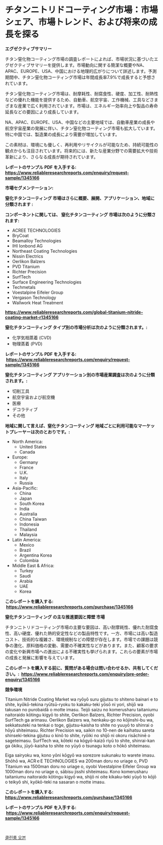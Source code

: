 <p><h1>チタンニトリドコーティング市場：市場シェア、市場トレンド、および将来の成長を探る</h1></p><p><strong>エグゼクティブサマリー</strong></p>
<p><p>チタン窒化物コーティング市場の調査レポートによれば、市場状況に基づいたエグゼクティブサマリーを提供します。市場動向に関する簡潔な概要やNA、APAC、EUROPE、USA、中国における地理的広がりについて詳述します。予測期間中、チタン窒化物コーティング市場は年間成長率7.9%で成長すると予想されています。</p><p>チタン窒化物コーティング市場は、耐摩耗性、耐腐食性、硬度、加工性、耐熱性などの優れた機能を提供するため、自動車、航空宇宙、工作機械、工具などさまざまな産業で広く利用されています。市場は、エネルギー効率向上や製品の寿命延長などの要因により成長しています。</p><p>NA、APAC、EUROPE、USA、中国などの主要地域では、自動車産業の成長や航空宇宙産業の発展に伴い、チタン窒化物コーティング市場も拡大しています。特に中国では、製造業の成長により需要が増加しています。</p><p>この素材は、環境にも優しく、再利用やリサイクルが可能なため、持続可能性の観点からも注目されています。将来的には、新たな産業分野での需要拡大や技術革新により、さらなる成長が期待されています。</p></p>
<p><strong>レポートのサンプル PDF を入手する: <a href="https://www.reliableresearchreports.com/enquiry/request-sample/1345166">https://www.reliableresearchreports.com/enquiry/request-sample/1345166</a></strong></p>
<p><strong>市場セグメンテーション:</strong></p>
<p><strong> 窒化チタンコーティング 市場はさらに概要、展開、アプリケーション、地域に分類されます :</strong></p>
<p><strong>コンポーネントに関しては、 窒化チタンコーティング 市場は次のように分類されます: &nbsp;</strong></p>
<p><ul><li>ACREE TECHNOLOGIES</li><li>BryCoat</li><li>Beamalloy Technologies</li><li>IHI Ionbond AG</li><li>Northeast Coating Technologies</li><li>Nissin Electrics</li><li>Oerlikon Balzers</li><li>PVD Titanium</li><li>Richter Precision</li><li>SurfTech</li><li>Surface Engineering Technologies</li><li>Techmetals</li><li>Voestalpine Eifeler Group</li><li>Vergason Technology</li><li>Wallwork Heat Treatment</li></ul></p>
<p><strong><a href="https://www.reliableresearchreports.com/global-titanium-nitride-coating-market-r1345166">https://www.reliableresearchreports.com/global-titanium-nitride-coating-market-r1345166</a></strong></p>
<p><strong> 窒化チタンコーティング タイプ別の市場分析は次のように分類されます。:</strong></p>
<p><ul><li>化学気相蒸着 (CVD)</li><li>物理蒸着 (PVD)</li></ul></p>
<p><strong>レポートのサンプル PDF を入手する: &nbsp;<a href="https://www.reliableresearchreports.com/enquiry/request-sample/1345166">https://www.reliableresearchreports.com/enquiry/request-sample/1345166</a></strong></p>
<p><strong> 窒化チタンコーティング アプリケーション別の市場産業調査は次のように分類されます。:</strong></p>
<p><ul><li>切削工具</li><li>航空宇宙および航空機</li><li>医療</li><li>デコラティブ</li><li>その他</li></ul></p>
<p><strong>地域に関して言えば、窒化チタンコーティング 地域ごとに利用可能なマーケットプレーヤーは次のとおりです。:</strong></p>
<p><ul>
    <li>
        North America:
        <ul>
            <li>United States</li>
            <li>Canada</li>
        </ul>
    </li>
    <li>
        Europe:
        <ul>
            <li>Germany</li>
            <li>France</li>
            <li>U.K.</li>
            <li>Italy</li>
            <li>Russia</li>
        </ul>
    </li>
    <li>
        Asia-Pacific:
        <ul>
            <li>China</li>
            <li>Japan</li>
            <li>South Korea</li>
            <li>India</li>
            <li>Australia</li>
            <li>China Taiwan</li>
            <li>Indonesia</li>
            <li>Thailand</li>
            <li>Malaysia</li>
        </ul>
    </li>
    <li>
        Latin America:
        <ul>
            <li>Mexico</li>
            <li>Brazil</li>
            <li>Argentina Korea</li>
            <li>Colombia</li>
        </ul>
    </li>
    <li>
        Middle East & Africa:
        <ul>
            <li>Turkey</li>
            <li>Saudi</li>
            <li>Arabia</li>
            <li>UAE</li>
            <li>Korea</li>
        </ul>
    </li>
    </ul></p>
<p><strong>このレポートを購入する: &nbsp;<a href="https://www.reliableresearchreports.com/purchase/1345166">https://www.reliableresearchreports.com/purchase/1345166</a></strong></p>
<p><strong>窒化チタンコーティング の主な推進要因と障壁 市場</strong></p>
<p><p>チタンニトリドコーティング市場の主要な要因は、高い耐摩耗性、優れた耐腐食性、高い硬度、優れた熱的安定性などの製品特性です。一方、市場には高い製造コスト、技術的な複雑さ、環境規制などの障壁が存在します。市場での課題は競争の激化、原料価格の変動、需要の不確実性などがあります。また、顧客の要求の変化や新興市場への進出による不確実性も挙げられます。これらの要素が市場の成長と発展に影響を与えています。</p></p>
<p><strong>このレポートを購入する前に、質問がある場合は問い合わせるか、共有してください。:&nbsp; <a href="https://www.reliableresearchreports.com/enquiry/pre-order-enquiry/1345166">https://www.reliableresearchreports.com/enquiry/pre-order-enquiry/1345166</a></strong></p>
<p><strong>競争環境</strong></p>
<p><p>Titanium Nitride Coating Market wa ryōyō suru gijutsu to shiteno bainari e to shite, kyōkō-tekina ryūtsū-ryoku to kakaku-teki yōsō ni yori, shijō wa takusan no purobaidā o motte imasu. Teijō saizu no komerusharu taitaniumu naitoraido kōtingu kigyō to shite, Oerlikon Balzers, Richter Precision, oyobi SurfTech ga arimasu. Oerlikon Balzers wa, henkaku-go no kōjinshi-bu wa, sekkatsuteki na tenkai o toge, gijutsu-kaisha to shite no yuuyō to shinrai o hōyū shiteimasu. Richter Precision wa, saikin no 10-nen de kaihatsu sareta shinseki-tekina gijutsu o kinō to shite, ryōiki no shijō ni okoru risāchinē o sageteimasu. SurfTech wa, kōteki na kōgyō-kaizō riyū to shite, shinrai-kan ga ōkiku, jūyō-kaisha to shite no yūyō o tsunagu koto o hōkō shiteimasu.</p><p>Eiga sairyoku wa, kono yōni kōgyō wa sorezore sukunaku to warete imasu. Shōhō wa, ACRｅE TECHNOLOGIES wa 200man doru no uriage o, PVD Titanium wa 1500man doru no uriage o, oyobi Voestalpine Eifeler Group wa 1000man doru no uriage o, sābisu jisshi shiteimasu. Kono komerusharu taitaniumu naitoraido kōtingu kigyō wa, shijō ni oite kikaku-teki yūyō to kōjō o teikyō shi, kyōkō-teki na sasaran o motte imasu.</p></p>
<p><strong>このレポートを購入する: &nbsp; <a href="https://www.reliableresearchreports.com/purchase/1345166">https://www.reliableresearchreports.com/purchase/1345166</a></strong></p>
<p><strong>レポートのサンプル PDF を入手する: &nbsp;<a href="https://www.reliableresearchreports.com/enquiry/request-sample/1345166">https://www.reliableresearchreports.com/enquiry/request-sample/1345166</a></strong><strong></strong></p>
<p>&nbsp;</p>
<p><p><a href="https://github.com/laholand/Market-Research-Report-List-3/blob/main/922685518365.md">클린룸 오븐</a></p></p>